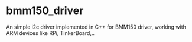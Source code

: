 # bmm150_driver
An simple i2c driver implemented in C++ for BMM150 driver, working with ARM devices like RPi, TinkerBoard,..
